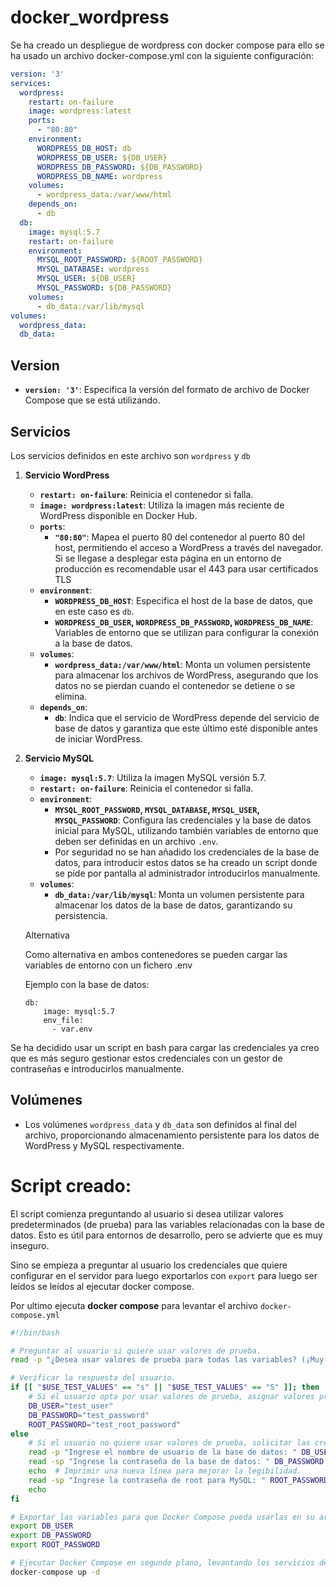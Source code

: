 # docker_wordpress

Se ha creado un despliegue de wordpress con docker compose para ello se ha usado un archivo docker-compose.yml con la siguiente configuración:

```yaml
version: '3'
services:
  wordpress:
    restart: on-failure
    image: wordpress:latest
    ports:
      - "80:80"
    environment:
      WORDPRESS_DB_HOST: db
      WORDPRESS_DB_USER: ${DB_USER}
      WORDPRESS_DB_PASSWORD: ${DB_PASSWORD}
      WORDPRESS_DB_NAME: wordpress
    volumes:
      - wordpress_data:/var/www/html
    depends_on:
      - db
  db:
    image: mysql:5.7
    restart: on-failure
    environment:
      MYSQL_ROOT_PASSWORD: ${ROOT_PASSWORD}
      MYSQL_DATABASE: wordpress
      MYSQL_USER: ${DB_USER}
      MYSQL_PASSWORD: ${DB_PASSWORD}
    volumes:
      - db_data:/var/lib/mysql
volumes:
  wordpress_data:
  db_data:
```

## **Version**

- **`version: '3'`**: Especifica la versión del formato de archivo de Docker Compose que se está utilizando.

## **Servicios**

Los servicios definidos en este archivo son `wordpress` y `db`

1. **Servicio WordPress**
    - **`restart: on-failure`**: Reinicia el contenedor si falla.
    - **`image: wordpress:latest`**: Utiliza la imagen más reciente de WordPress disponible en Docker Hub.
    - **`ports`**:
        - **`"80:80"`**: Mapea el puerto 80 del contenedor al puerto 80 del host, permitiendo el acceso a WordPress a través del navegador. Si se llegase a desplegar esta página en un entorno de producción es recomendable usar el 443 para  usar certificados TLS
    - **`environment`**:
        - **`WORDPRESS_DB_HOST`**: Especifica el host de la base de datos, que en este caso es `db`.
        - **`WORDPRESS_DB_USER`, `WORDPRESS_DB_PASSWORD`, `WORDPRESS_DB_NAME`**: Variables de entorno que se utilizan para configurar la conexión a la
        base de datos.
    - **`volumes`**:
        - **`wordpress_data:/var/www/html`**: Monta un volumen persistente para almacenar los archivos de WordPress, asegurando que los datos no se pierdan cuando el contenedor se detiene o se elimina.
    - **`depends_on`**:
        - **`db`**:
        Indica que el servicio de WordPress depende del servicio de base de
        datos y garantiza que este último esté disponible antes de iniciar
        WordPress.
2. **Servicio MySQL**
    - **`image: mysql:5.7`**: Utiliza la imagen MySQL versión 5.7.
    - **`restart: on-failure`**: Reinicia el contenedor si falla.
    - **`environment`**:
        - **`MYSQL_ROOT_PASSWORD`, `MYSQL_DATABASE`, `MYSQL_USER`, `MYSQL_PASSWORD`**: Configura las credenciales y la base de datos inicial para MySQL,
        utilizando también variables de entorno que deben ser definidas en un
        archivo `.env`.
        - Por seguridad no se han añadido los credenciales de la base de datos, para introducir estos datos se ha creado un script donde se pide por pantalla al administrador introducirlos manualmente.
    - **`volumes`**:
        - **`db_data:/var/lib/mysql`**: Monta un volumen persistente para almacenar los datos de la base de datos, garantizando su persistencia.
    
    Alternativa 
    
    Como alternativa en ambos contenedores se pueden cargar las variables de entorno con un fichero .env
    
    Ejemplo con la base de datos:
    
    ```
    db:
        image: mysql:5.7
        env_file:
          - var.env
    ```
    

Se ha decidido usar un script en bash para cargar las credenciales ya creo que es más seguro gestionar estos credenciales con un gestor de contraseñas e introducirlos manualmente. 

## **Volúmenes**

- Los volúmenes `wordpress_data` y `db_data` son definidos al final del archivo, proporcionando almacenamiento persistente para los datos de WordPress y MySQL respectivamente.

# Script creado:

El script comienza preguntando al usuario si desea utilizar valores 
predeterminados (de prueba) para las variables relacionadas con la base 
de datos. Esto es útil para entornos de desarrollo, pero se advierte que es muy inseguro.

Sino se empieza a preguntar al usuario los credenciales que quiere configurar en el servidor para luego exportarlos con `export` para luego ser leídos se leídos al ejecutar docker compose. 

Por ultimo ejecuta **docker compose** para levantar el archivo `docker-compose.yml`

```bash
#!/bin/bash

# Preguntar al usuario si quiere usar valores de prueba.
read -p "¿Desea usar valores de prueba para todas las variables? (¡Muy inseguro!) (s/n): " USE_TEST_VALUES

# Verificar la respuesta del usuario.
if [[ "$USE_TEST_VALUES" == "s" || "$USE_TEST_VALUES" == "S" ]]; then
    # Si el usuario opta por usar valores de prueba, asignar valores predeterminados a las variables.
    DB_USER="test_user"  
    DB_PASSWORD="test_password"  
    ROOT_PASSWORD="test_root_password"  
else
    # Si el usuario no quiere usar valores de prueba, solicitar las credenciales manualmente.
    read -p "Ingrese el nombre de usuario de la base de datos: " DB_USER  # Solicitar nombre de usuario.
    read -sp "Ingrese la contraseña de la base de datos: " DB_PASSWORD  # Solicitar contraseña sin mostrarla en pantalla.
    echo  # Imprimir una nueva línea para mejorar la legibilidad.
    read -sp "Ingrese la contraseña de root para MySQL: " ROOT_PASSWORD  # Solicitar contraseña de root sin mostrarla en pantalla.
    echo  
fi

# Exportar las variables para que Docker Compose pueda usarlas en su archivo de configuración.
export DB_USER 
export DB_PASSWORD  
export ROOT_PASSWORD  

# Ejecutar Docker Compose en segundo plano, levantando los servicios definidos en el archivo docker-compose.yml.
docker-compose up -d

```
